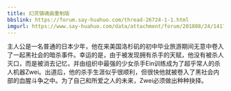 ```yaml
---
title: 幻灵镇魂曲重制版
bbslink: https://forum.say-huahuo.com/thread-26724-1-1.html
imgurl: https://www.say-huahuo.com/data/attachment/forum/201808/24/141700kb50upuuy8iyp44y.jpg
---
```


主人公是一名普通的日本少年，他在来美国洛杉矶的初中毕业旅游期间无意中卷入了一起黑社会的暗杀事件。幸运的是，由于被发现拥有杀手的天赋，他没有被杀人灭口，而是被消去记忆，并由组织中最强的少女杀手Ein训练成为了超乎常人的杀人机器Zwei。出道后，他的杀手生涯似乎很顺利，但很快他就被卷入了黑社会内部的血腥斗争之中。为了自己和所爱之人的未来，Zwei必须做出种种抉择。<!--more-->
